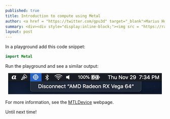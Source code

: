 ```yaml
---
published: true
title: Introduction to compute using Metal
author: <a href = "https://twitter.com/gpu3d" target="_blank">Marius Horga</a>
summary: <div><div style="display:inline-block;"><img src = "https://raw.githubusercontent.com/MetalKit/images/master/egpu.png" alt="book" height="160" width="160"></div><div style="display:inline-block; width:75%; padding-left:1.5em; color:grey; vertical-align:middle;">Learn about Metal compute.</div></div>
layout: post
---
```


In a playground add this code snippet:

```swift
import Metal
```

Run the playground and see a similar output:

<span style="display:block;text-align:center">![alt text](https://raw.githubusercontent.com/MetalKit/images/master/plugged_in.png?raw=true "Plugged In")</span>

For more information, see the [MTLDevice](https://developer.apple.com/documentation/metal/mtldevice) webpage.

Until next time! 

